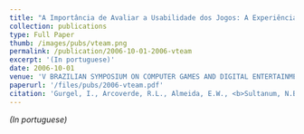 ```yaml
---
title: "A Importância de Avaliar a Usabilidade dos Jogos: A Experiência do Virtual Team"
collection: publications
type: Full Paper
thumb: /images/pubs/vteam.png
permalink: /publication/2006-10-01-2006-vteam
excerpt: '(In portuguese)'
date: 2006-10-01
venue: 'V BRAZILIAN SYMPOSIUM ON COMPUTER GAMES AND DIGITAL ENTERTAINMENT (SBGAMES&apos;06)'
paperurl: '/files/pubs/2006-vteam.pdf'
citation: 'Gurgel, I., Arcoverde, R.L., Almeida, E.W., <b>Sultanum, N.B.</b> and Tedesco, P., 2006. <b>A importância de avaliar a usabilidade dos jogos: a experiência do Virtual Team</b>. <i>Anais do SBGames, Recife</i>.'
---
```

_(In portuguese)_